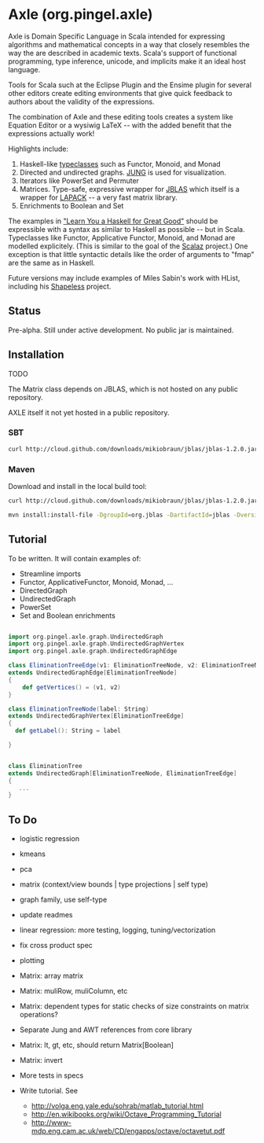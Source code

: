 
Axle (org.pingel.axle)
======================

Axle is Domain Specific Language in Scala intended for expressing
algorithms and mathematical concepts in a way that closely
resembles the way the are described in academic texts.
Scala's support of functional programming, type inference, unicode,
and implicits make it an ideal host language.

Tools for Scala such at the Eclipse Plugin and the Ensime plugin for
several other editors create editing environments that give quick
feedback to authors about the validity of the expressions.

The combination of Axle and these editing tools creates a system
like Equation Editor or a wysiwig LaTeX --
with the added benefit that the expressions actually work!

Highlights include:

1. Haskell-like [typeclasses](http://www.haskell.org/haskellwiki/Typeclassopedia) such as Functor, Monoid, and Monad
1. Directed and undirected graphs.  [JUNG](http://jung.sourceforge.net/) is used for visualization.
1. Iterators like PowerSet and Permuter
1. Matrices.  Type-safe, expressive wrapper for [JBLAS](http://jblas.org/) which itself is a wrapper for [LAPACK](http://www.netlib.org/lapack/) -- a very fast matrix library.
1. Enrichments to Boolean and Set

The examples in
["Learn You a Haskell for Great Good"](http://learnyouahaskell.com/)
should be expressible with a syntax as similar to Haskell as possible --
but in Scala.
Typeclasses like Functor, Applicative Functor, Monoid, and Monad are modelled explicitely.
(This is similar to the goal of the [Scalaz](https://github.com/scalaz/scalaz) project.)
One exception is that little syntactic details like the order of arguments to "fmap"
are the same as in Haskell.

Future versions may include examples of Miles Sabin's work with HList, including his [Shapeless](https://github.com/milessabin/shapeless) project.

Status
------

Pre-alpha.  Still under active development.  No public jar is maintained.

Installation
------------

TODO

The Matrix class depends on JBLAS, which is not hosted on any public repository.

AXLE itself it not yet hosted in a public repository.

### SBT

```bash
curl http://cloud.github.com/downloads/mikiobraun/jblas/jblas-1.2.0.jar -o lib/jblas-1.2.0.jar
```

### Maven

Download and install in the local build tool:

```bash
curl http://cloud.github.com/downloads/mikiobraun/jblas/jblas-1.2.0.jar -o jblas-1.2.0.jar

mvn install:install-file -DgroupId=org.jblas -DartifactId=jblas -Dversion=1.2.0 -Dfile=jblas-1.2.0.jar -Dpackaging=jar -DgeneratePom=true
```

Tutorial
--------

To be written.  It will contain examples of:

* Streamline imports
* Functor, ApplicativeFunctor, Monoid, Monad, ...
* DirectedGraph
* UndirectedGraph
* PowerSet
* Set and Boolean enrichments

```scala

import org.pingel.axle.graph.UndirectedGraph
import org.pingel.axle.graph.UndirectedGraphVertex
import org.pingel.axle.graph.UndirectedGraphEdge

class EliminationTreeEdge(v1: EliminationTreeNode, v2: EliminationTreeNode)
extends UndirectedGraphEdge[EliminationTreeNode]
{
	def getVertices() = (v1, v2)
}

class EliminationTreeNode(label: String)
extends UndirectedGraphVertex[EliminationTreeEdge]
{
  def getLabel(): String = label

}


class EliminationTree
extends UndirectedGraph[EliminationTreeNode, EliminationTreeEdge]
{
   ...
}

```

To Do
-----

* logistic regression
* kmeans
* pca

* matrix (context/view bounds | type projections | self type)
* graph family, use self-type
* update readmes

* linear regression: more testing, logging, tuning/vectorization
* fix cross product spec
* plotting
* Matrix: array matrix
* Matrix: muliRow, muliColumn, etc
* Matrix: dependent types for static checks of size constraints on matrix operations?
* Separate Jung and AWT references from core library

* Matrix: lt, gt, etc, should return Matrix[Boolean]
* Matrix: invert
* More tests in specs
* Write tutorial. See
   * http://volga.eng.yale.edu/sohrab/matlab_tutorial.html
   * http://en.wikibooks.org/wiki/Octave_Programming_Tutorial
   * http://www-mdp.eng.cam.ac.uk/web/CD/engapps/octave/octavetut.pdf



